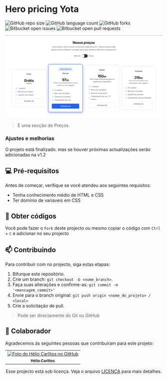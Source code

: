 # Hero pricing Yota

![GitHub repo size](https://img.shields.io/github/repo-size/HutaDev/hero_pricing_yota?style=for-the-badge)
![GitHub language count](https://img.shields.io/github/languages/count/HutaDev/hero_pricing_yota?style=for-the-badge)
![GitHub forks](https://img.shields.io/github/forks/HutaDev/hero_pricing_yota?style=for-the-badge)
![Bitbucket open issues](https://img.shields.io/bitbucket/issues/HutaDev/hero_pricing_yota?style=for-the-badge)
![Bitbucket open pull requests](https://img.shields.io/bitbucket/pr-raw/HutaDev/hero_pricing_yota?style=for-the-badge) 

<a href="https://hutadev.github.io/hero_pricing_yota/"> 

<picture>
     <source media="(prefers-color-scheme: dark)" srcset="src/imagens/preview.webp">
     <source media="(prefers-color-scheme: light)" srcset="src/imagens/preview.webp">
     <img alt="Imagem de demo" src="src/imagens/preview.webp">
</picture>

</a>

> É uma secção de Preços.

### Ajustes e melhorias

O projeto está finalizado. mas se houver próximas actualizações serão adicionadas na v1.2

## 💻 Pré-requisitos

Antes de começar, verifique se você atendeu aos seguintes requisitos:

- Tenha conhecimento médio de HTML e CSS
- Ter domínio de variaveis em CSS

## 🚀 Obter códigos

Você pode fazer o `Fork` deste projecto ou mesmo copiar o código com `Ctrl` + `C` e adicionar no seu projecto

## 📫 Contribuindo

Para contribuir com no projecto, siga estas etapas:

1. Bifurque este repositório.
2. Crie um branch: `git checkout -b <nome_branch>`.
3. Faça suas alterações e confirme-as: `git commit -m '<mensagem_commit>'`
4. Envie para o branch original: `git push origin <nome_do_projeto> / <local>`
5. Crie a solicitação de pull.

> Pode ser directamente do Git ou GitHub

## 🤝 Colaborador

Agradecemos às seguintes pessoas que contribuíram para este projeto:

<table>
<tr>
<td align="center">
     <a href="#" title="Hélio Carlitos">
     <img src="https://avatars3.githubusercontent.com/u/112761333" width="100px;" alt="Foto do Hélio Carlitos no GitHub"/><br>
     <sub>
          <b>Hélio Carlitos</b>
     </sub>
     </a>
</td>
<!-- <td align="center">
     <a href="#" title="defina o título do link">
     <img src="https://s2.glbimg.com/FUcw2usZfSTL6yCCGj3L3v3SpJ8=/smart/e.glbimg.com/og/ed/f/original/2019/04/25/zuckerberg_podcast.jpg" width="100px;" alt="Foto do Mark Zuckerberg"/><br>
     <sub>
          <b>Mark Zuckerberg</b>
     </sub>
     </a>
</td>
<td align="center">
     <a href="#" title="defina o título do link">
     <img src="https://miro.medium.com/max/360/0*1SkS3mSorArvY9kS.jpg" width="100px;" alt="Foto do Steve Jobs"/><br>
     <sub>
          <b>Steve Jobs</b>
     </sub>
     </a>
</td> -->
</tr>
</table>

<div align='center'>

Esse projecto está sob licença. Veja o arquivo [LICENÇA](https://github.com/HutaDev/hero_pricing_yota?tab=MIT-1-ov-file) para mais detalhes.

</div>
